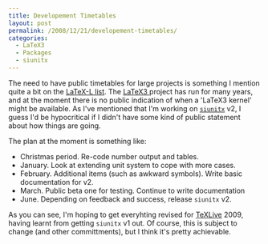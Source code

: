 ```yaml
---
title: Developement Timetables
layout: post
permalink: /2008/12/21/developement-timetables/
categories:
  - LaTeX3
  - Packages
  - siunitx
---
```

The need to have public timetables for large projects is something I mention quite a bit on the [LaTeX-L list](https://listserv.uni-heidelberg.de/cgi-bin/wa?A0=LATEX-L). The [LaTeX3 ](https://www.latex-project.org/latex3.html)project has run for many years, and at the moment there is no public indication of when a 'LaTeX3 kernel' might be available. As I've mentioned that I'm working on [`siunitx`](https://ctan.org/pkg/siunitx) v2, I guess I'd be hypocritical if I didn't have some kind of public statement about how things are going.

The plan at the moment is something like:

- Christmas period. Re-code number output and tables.
- January. Look at extending unit system to cope with more cases.
- February. Additional items (such as awkward symbols). Write basic documentation for v2.
- March. Public beta one for testing. Continue to write documentation
- June. Depending on feedback and success, release `siunitx` v2.

As you can see, I'm hoping to get everyhting revised for [TeXLive](https://tug.org/texlive) 2009, having learnt from getting `siunitx` v1 out. Of course, this is subject to change (and other committments), but I think it's pretty achievable.
